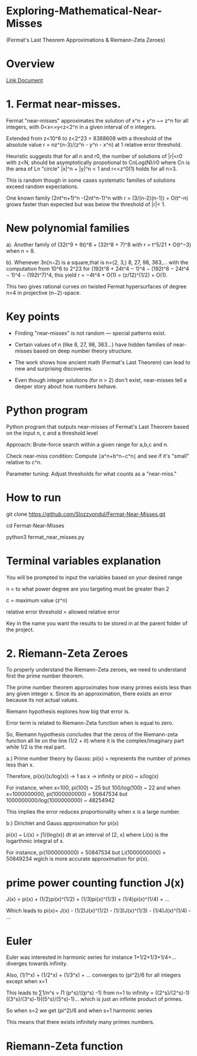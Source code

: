 # Exploring-Mathematical-Near-Misses
(Fermat's Last Theorem Approximations &amp; Riemann-Zeta Zeroes)


# Overview 

[Link Document](https://people.math.harvard.edu/~elkies/ferm.html)

# 1. Fermat near-misses.

Fermat "near-misses" approximates the solution of x^n + y^n ~= z^n for all integers, with 0<x<=y<z<2^n in a given interval of n integers.

Extended from z<10^6 to z<2^23 = 8388608 with a threshold of the absolute value r = nz^(n-3)/(z^n - y^n - x^n) at 1 relative error threshold.

Heuristic suggests that for all n and r0, the number of solutions of |r|<r0 with z<N, should be asymptotically propotional to CnLog(N)/r0 where Cn is the area of Ln "circle" |x|^n + |y|^n < 1 and r<<z^0(1) holds for all n>3.

This is random though in some cases systematic families of solutions exceed random expectations.

One known family (2nt^n+1)^n -(2nt^n-1)^n with r = (3/(n-2)(n-1)) + O(t^-n) grows faster than expected but was below the threshold of |r|< 1.

# New polynomial families
a). Another family of (32t^9 + 6t)^8 + (32t^8 + 7)^8 with r = t^5/21 + O(t^−3) when n = 8. 

b). Whenever 3n(n−2) is a square,that is n=(2, 3,) 8, 27, 98, 363,... with the computation from 10^6 to 2^23 for (192t^8 + 24t^4 − 1)^4 − (192t^8 − 24t^4 − 1)^4 − (192t^7)^4, this yield r = −4t^4 + O(1) = (z/12)^(1/2) + O(1). 

This two gives rational curves on twisted Fermat hypersurfaces of degree n>4 in projective (n−2)-space.

# Key points 
- Finding "near-misses" is not random — special patterns exist.

- Certain values of n (like 8, 27, 98, 363...) have hidden families of near-misses based on deep number theory structure.

- The work shows how ancient math (Fermat's Last Theorem) can lead to new and surprising discoveries.

- Even though integer solutions (for n > 2) don't exist, near-misses tell a deeper story about how numbers behave.

# Python program 
Python program that outputs near-misses of Fermat's Last Theorem based on the input n, c and a threshold level

Approach:
Brute-force search within a given range for a,b,c and n.

Check near-miss condition: Compute ∣a^n+b^n−c^n∣ and see if it's "small" relative to c^n.

Parameter tuning: Adjust thresholds for what counts as a "near-miss."

# How to run 
git clone https://github.com/Slozzyondul/Fermat-Near-Misses.git

cd Fermat-Near-Misses

python3 fermat_near_misses.py

# Terminal variables explanation
You will be prompted to input the variables based on your desired range 

n = to what power degree are you targeting must be greater than 2

c = maximum value (z^n)

relative error threshold = allowed relative error

Key in the name you want the results to be stored in at the parent folder of the project.



# 2. Riemann-Zeta Zeroes

To properly understand the Riemann-Zeta zeroes, we need to understand first the prime number theorem.

The prime number theorem approximates how many primes exists less than any given integer x. Since its an approximation, there exists an error because its not actual values.

Riemann hypothesis explores how big that error is.

Error term is related to Riemann-Zeta function when is equal to zero.

So, Riemann hypothesis concludes that the zeros of the Riemann-zeta function all lie on the line (1/2 + it) where it is the complex/imaginary part while 1/2 is the real part.

a.) Prime number theory by Gauss: pi(x) = represents the number of primes less than x.

Therefore, pi(x)/(x/log(x)) -> 1 as x -> infinity or pi(x) ~ x/log(x)

For instance, when x=100, pi(100) = 25 but 100/log(100) ~ 22 and when x=1000000000, pi(1000000000) = 50847534 but 1000000000/log(1000000000) ~ 48254942

This implies the error reduces proportionality when x is a large number.

b.) Dirichlet and Gauss approximation for pi(x) 

pi(x) ~ Li(x) =  ∫1/(log(x)) dt  at an interval of [2, x] where Li(x) is the logarthmic integral of x.

For instance, pi(1000000000) = 50847534 but Li(1000000000) = 50849234 wgich is more accurate approximation for pi(x).

# prime power counting function J(x)

J(x) = pi(x) + (1/2)pi(x)^(1/2) + (1/3)pi(x)^(1/3) + (1/4)pi(x)^(1/4) + ... 

Which leads to pi(x)= J(x) - (1/2)J(x)^(1/2) - (1/3)J(x)^(1/3) - (1/4)J(x)^(1/4) - ...

# Euler 
Euler was interested in harmonic series for instance 1+1/2+1/3+1/4+... diverges towards infinity.

Also, (1/1^x) + (1/2^x) + (1/3^x) + ... converges to (pi^2)/6  for all integers except when x=1

This leads to ∑1/n^s = Π (p^s)/((p^s) -1) from n=1 to infinity = ((2^s)/(2^s)-1)((3^s)/(3^s)-1)((5^s)/(5^s)-1)... which is just an infinite product of primes.

So when s=2 we get (pi^2)/6 and when s=1 harmonic series

This means that there exists infinitely many primes numbers.

# Riemann-Zeta function





 
